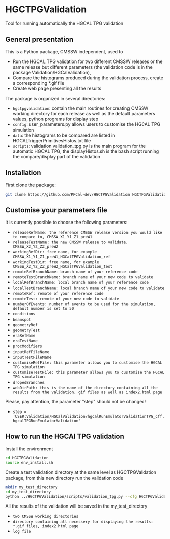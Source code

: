 # HGCTPGValidation
Tool for running automatically the HGCAL TPG validation

## General presentation
This is a Python package, CMSSW independent, used to
* Run the HGCAL TPG validation for two different CMSSW releases or the same release but different parameters (the validation code is in the package Validation/HGCalValidation),
* Compare the histograms produced during the validation process, create a corresponding *.gif file 
* Create web page presenting all the results

The package is organized in several directories:
* `hgctpgvalidation`: contain the main routines for creating CMSSW working directory for each release as well as the default parameters values, python programs for display step
* `config`: user_parameters.py allows users to customise the HGCAL TPG simulation  
* `data`: the histograms to be compared are listed in HGCALTriggerPrimitivesHistos.txt file
* `scripts`: validation validation_tpg.py is the main program for the automatic HGCAL TPG, the displayHistos.sh is the bash script running the compare/display part of the validation


## Installation
First clone the package:
```bash
git clone https://github.com/PFCal-dev/HGCTPGValidation HGCTPGValidation
```
## Customise your parameters file
It is currently possible to choose the following parameters:
* `releaseRefName: the reference CMSSW release version you would like to compare to, CMSSW_X1_Y1_Z1_preW1`
* `releaseTestName: the new CMSSW release to validate, CMSSW_X2_Y2_Z2_preW2` 
* `workingRefDir: free name, for example CMSSW_X1_Y1_Z1_preW1_HGCalTPGValidation_ref`
* `workingTestDir: free name, for example CMSSW_X2_Y2_Z2_preW2_HGCalTPGValidation_test`
* `remoteRefBranchName: branch name of your reference code`
* `remoteTestBranchName: branch name of your new code to validate`
* `localRefBranchName: local branch name of your reference code`
* `localTestBranchName: local branch name of your new code to validate`
* `remoteRef: remote of your reference code`
* `remoteTest: remote of your new code to validate`
* `numberOfEvents: number of events to be used for the simulation, default number is set to 50`
* `conditions`
* `beamspot`
* `geometryRef`
* `geometryTest`
* `eraRefName`
* `eraTestName`
* `procModifiers`
* `inputRefFileName`
* `inputTestFileName`
* `customiseRefFile: this parameter allows you to customise the HGCAL TPG simulation`
* `customiseTestFile: this parameter allows you to customise the HGCAL TPG simulation`
* `dropedBranches`
* `webDirPath: this is the name of the directory containing all the results from the validation, gif files as well as index2.html page`

Please, pay attention, the parameter "step" should not be changed!
* `step = 'USER:Validation/HGCalValidation/hgcalRunEmulatorValidationTPG_cff.hgcalTPGRunEmulatorValidation'`

## How to run the HGCAl TPG validation
Install the environment
```bash
cd HGCTPGValidation
source env_install.sh
```

Create a test validation directory at the same level as HGCTPGValidation package, from this new directory run the validation code
```bash
mkdir my_test_directory
cd my_test_directory
python ../HGCTPGValidation/scripts/validation_tpg.py --cfg HGCTPGValidation.config.user_parameters_cfg.py 
```
All the results of the validation will be saved in the my_test_directory
* `two CMSSW working directories`
* `directory containing all necessery for displaying the results: *.gif files, index2.html page`
* `log file`

